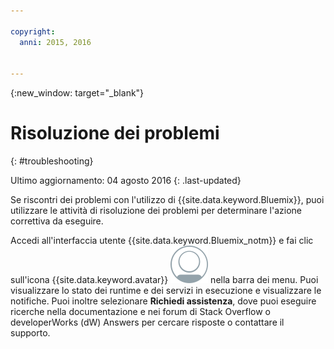 ```yaml
---

copyright:
  anni: 2015, 2016


---
```



{:new_window: target="_blank"}



# Risoluzione dei problemi
{: #troubleshooting}

Ultimo aggiornamento: 04 agosto 2016
{: .last-updated}

Se riscontri dei problemi con l'utilizzo di {{site.data.keyword.Bluemix}},
puoi utilizzare le attività di risoluzione dei problemi per determinare l'azione correttiva da
eseguire.

Accedi all'interfaccia utente {{site.data.keyword.Bluemix_notm}} e fai clic sull'icona {{site.data.keyword.avatar}} ![icona Avatar](images/account_support.svg) nella barra dei menu. Puoi visualizzare lo stato dei runtime e dei servizi in esecuzione e visualizzare le notifiche. Puoi inoltre selezionare **Richiedi assistenza**, dove puoi eseguire ricerche nella documentazione e nei forum di Stack Overflow o developerWorks (dW) Answers per cercare risposte o contattare il supporto.

